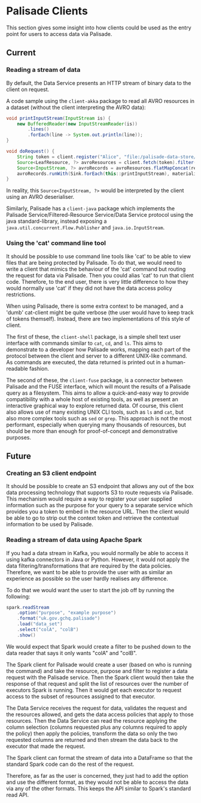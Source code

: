 <!---
Copyright 2018-2021 Crown Copyright

Licensed under the Apache License, Version 2.0 (the "License");
you may not use this file except in compliance with the License.
You may obtain a copy of the License at

  http://www.apache.org/licenses/LICENSE-2.0

Unless required by applicable law or agreed to in writing, software
distributed under the License is distributed on an "AS IS" BASIS,
WITHOUT WARRANTIES OR CONDITIONS OF ANY KIND, either express or implied.
See the License for the specific language governing permissions and
limitations under the License.
--->

# Palisade Clients
This section gives some insight into how clients could be used as the entry point for users to access data via Palisade.

## Current

### Reading a stream of data
By default, the Data Service presents an HTTP stream of binary data to the client on request.

A code sample using the `client-akka` package to read all AVRO resources in a dataset (without the client interpreting the AVRO data):
```java
void printInputStream(InputStream is) {
    new BufferedReader(new InputStreamReader(is))
        .lines()
        .forEach(line -> System.out.println(line));
}

void doRequest() {
    String token = client.register("Alice", "file:/palisade-data-store/dataset-1/", "").toCompletableFuture().join()
    Source<LeafResource, ?> avroResources = client.fetch(token).filter(resource -> resource.getType().equals("AVRO"));
    Source<InputStream, ?> avroRecords = avroResources.flatMapConcat(resource -> client.read(token, resource));
    avroRecords.runWith(Sink.forEach(this::printInputStream), materializer);
}
```
In reality, this `Source<InputStream, ?>` would be interpreted by the client using an AVRO deserialiser.

Similarly, Palisade has a `client-java` package which implements the Palisade Service/Filtered-Resource Service/Data Service protocol using the java standard-library, instead exposing a `java.util.concurrent.Flow.Publisher` and `java.io.InputStream`.

### Using the 'cat' command line tool
It should be possible to use command line tools like 'cat' to be able to view files that are being protected by Palisade. 
To do that, we would need to write a client that mimics the behaviour of the 'cat' command but routing the request for data via Palisade. 
Then you could alias 'cat' to run that client code. 
Therefore, to the end user, there is very little difference to how they would normally use 'cat' if they did not have the data access policy restrictions.

When using Palisade, there is some extra context to be managed, and a 'dumb' cat-client might be quite verbose (the user would have to keep track of tokens themself).
Instead, there are two implementations of this style of client.

The first of these, the `client-shell` package, is a simple shell text user interface with commands similar to `cat`, `cd`, and `ls`.
This aims to demonstrate to a developer how Palisade works, mapping each part of the protocol between the client and server to a different UNIX-like command.
As commands are executed, the data returned is printed out in a human-readable fashion.

The second of these, the `client-fuse` package, is a connector between Palisade and the FUSE interface, which will mount the results of a Palisade query as a filesystem.
This aims to allow a quick-and-easy way to provide compatibility with a whole host of existing tools, as well as present an interactive graphical way to explore returned data.
Of course, this client also allows use of many existing UNIX CLI tools, such as `ls` and `cat`, but also more complex tools such as `sed` or `grep`.
This approach is not the most performant, especially when querying many thousands of resources, but should be more than enough for proof-of-concept and demonstrative purposes.

## Future

### Creating an S3 client endpoint
It should be possible to create an S3 endpoint that allows any out of the box data processing technology that supports S3 to route requests via Palisade. 
This mechanism would require a way to register your user supplied information such as the purpose for your query to a separate service which provides you a token to embed in the resource URL.
Then the client would be able to go to strip out the context token and retrieve the contextual information to be used by Palisade.

### Reading a stream of data using Apache Spark
If you had a data stream in Kafka, you would normally be able to access it using kafka connectors in Java or Python.
However, it would not apply the data filtering/transformations that are required by the data policies.
Therefore, we want to be able to provide the user with as similar an experience as possible so the user hardly realises any difference.

To do that we would want the user to start the job off by running the following: 
```java
spark.readStream
    .option("purpose", "example purpose")
    .format("uk.gov.gchq.palisade")
    .load("data_set")
    .select("colA", "colB")
    .show()
```

We would expect that Spark would create a filter to be pushed down to the data reader that says it only wants "colA" and "colB".

The Spark client for Palisade would create a user (based on who is running the command) and take the resource, purpose and filter to register a data request with the Palisade service.
Then the Spark client would then take the response of that request and split the list of resources over the number of executors Spark is running.
Then it would get each executor to request access to the subset of resources assigned to that executor.

The Data Service receives the request for data, validates the request and the resources allowed, and gets the data access policies that apply to those resources.
Then the Data Service can read the resource applying the column selection (columns requested plus any columns required to apply the policy) then apply the policies, transform the data so only the two requested columns are returned and then stream the data back to the executor that made the request.

The Spark client can format the stream of data into a DataFrame so that the standard Spark code can do the rest of the request.

Therefore, as far as the user is concerned, they just had to add the option and use the different format, as they would not be able to access the data via any of the other formats.
This keeps the API similar to Spark's standard read API. 
